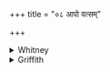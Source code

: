 +++
title = "०८ आपो वत्सम्"

+++

<details><summary>Whitney</summary>

### Translation
8. The waters, generating a young (*vatsá*), set in motion (*sam-īray*)  
in the beginning an embryo; and of that, when born, the fœtal envelop  
(*úlba*) was of gold—to what god may we pay worship with oblation?

### Notes
  
  
  
  
  
Ppp. makes *vatsam* and *garbham* change places, and reads *īrayan;* it  
also omits the refrain, as it has done in vss. 6 and 7. GB. (i. 1. 39)  
appears to quote the pratīka with *garbham*, or in its Ppp. form ⌊as  
conjectured by Bloomfield, JAOS. xix.² 11⌋. The comm. paraphrases  
*garbhaṁ sam āirayan* by *īśvareṇa visṛṣṭaṁ vīryaṁ garbhāśayam  
prāpayan*. The verse (8 + 8: 8 + 8 + 11 = 43) is ill defined by the  
Anukr.
</details>

<details><summary>Griffith</summary>

आपो॑ व॒त्सं ज॒नय॑न्ती॒र्गर्भ॒मग्रे॒ समै॑रयन्।  
तस्यो॒त जाय॑मान॒स्योल्ब॑ आसीद्धिर॒ण्ययः॒ कस्मै॑ दे॒वाय॑ ह॒विषा॑ विधेम ॥८॥
</details>
